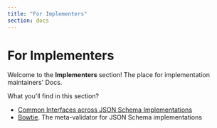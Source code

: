 ```yaml
---
title: "For Implementers"
section: docs
---
```


For Implementers
=========================

Welcome to the **Implementers** section! The place for implementation maintainers' Docs.

What you'll find in this section?
* [Common Interfaces across JSON Schema Implementations](./implementers/interfaces)
* [Bowtie](https://docs.bowtie.report/en/stable/). The meta-validator for JSON Schema implementations
